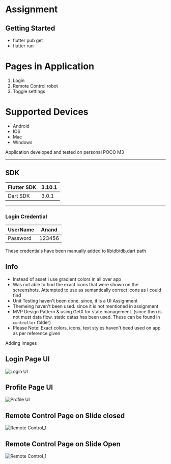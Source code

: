 # Assignment

## Getting Started
 - flutter pub get
 - flutter run

# Pages in Application
1. Login
2. Remote Control robot
3. Toggle settings

# Supported Devices
 - Android
 - IOS
 - Mac
 - Windows

Application developed and tested on personal POCO M3

---------------------------
## SDK
| Flutter SDK | 3.10.1 |
-- | --
| Dart SDK    | 3.0.1 |


---------------------------
### Login Credential
 | UserName | Anand |
 --|--
 | Password | 123456 |

These credentials have been manually added to lib\db\db.dart path

## Info

 - Instead of asset i use gradient colors in all over app
 - Was not able to find the exact icons that were shown on the screenshots. Attempted to use as semantically correct icons as I could find
 - Unit Testing haven't been done. since, it is a UI Assignment
 - Themeing haven't been used. since it is not mentioned in assignment
 - MVP Design Pattern & using GetX for state management. (since then is not must data flow. static datas has been used. These can be found in `controller` folder) 
 - Please Note: Exact colors, icons, text styles haven't beed used on app as per reference given


Adding Images

## Login Page UI

![Login UI](https://github.com/anandsubbu007/test_assignments/assets/55450843/2f827564-a6e0-4fc8-860e-67ad4e9c7dde)

## Profile Page UI

![Profile UI](https://github.com/anandsubbu007/test_assignments/assets/55450843/72a0ef70-8d5e-4f1d-8c0d-3f3bb2f47419)

## Remote Control Page on Slide closed

![Remote Control_1](https://github.com/anandsubbu007/test_assignments/assets/55450843/7913a95e-a3fe-48dc-a0da-6c89c66692de)

## Remote Control Page on Slide Open

![Remote Control_1](https://github.com/anandsubbu007/test_assignments/assets/55450843/0dc5da48-186d-49b3-8f5f-54f8886a2965)




